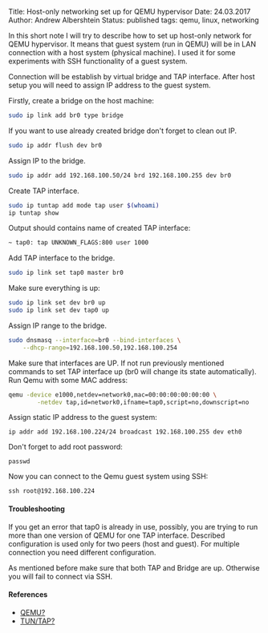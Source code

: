 Title: Host-only networking set up for QEMU hypervisor
Date: 24.03.2017
Author: Andrew Albershtein
Status: published
tags: qemu, linux, networking

In this short note I will try to describe how to set up host-only network for QEMU
hypervisor. It means that guest system (run in QEMU) will be in LAN connection
with a host system (physical machine). I used it for some experiments with SSH 
functionality of a guest system.

Connection will be establish by virtual bridge and TAP interface. After host
setup you will need to assign IP address to the guest system.

Firstly, create a bridge on the host machine:

```sh
sudo ip link add br0 type bridge
```

If you want to use already created bridge don't forget to clean out IP.

```sh
sudo ip addr flush dev br0
```

Assign IP to the bridge.

```sh
sudo ip addr add 192.168.100.50/24 brd 192.168.100.255 dev br0
```

Create TAP interface.

```sh
sudo ip tuntap add mode tap user $(whoami)
ip tuntap show
```

Output should contains name of created TAP interface:

```sh
~ tap0: tap UNKNOWN_FLAGS:800 user 1000
```

Add TAP interface to the bridge.

```sh
sudo ip link set tap0 master br0
```

Make sure everything is up:

```sh
sudo ip link set dev br0 up
sudo ip link set dev tap0 up
```

Assign IP range to the bridge.

```sh
sudo dnsmasq --interface=br0 --bind-interfaces \
    --dhcp-range=192.168.100.50,192.168.100.254
```

Make sure that interfaces are UP. If not run previously mentioned commands to set
TAP interface up (br0 will change its state automatically). Run Qemu with some
MAC address:

```sh
qemu -device e1000,netdev=network0,mac=00:00:00:00:00:00 \
        -netdev tap,id=network0,ifname=tap0,script=no,downscript=no
```

Assign static IP address to the guest system:

```
ip addr add 192.168.100.224/24 broadcast 192.168.100.255 dev eth0
```

Don't forget to add root password:

```
passwd
```

Now you can connect to the Qemu guest system using SSH:

```
ssh root@192.168.100.224
```

#### Troubleshooting

If you get an error that tap0 is already in use, possibly, you are trying to run
more than one version of QEMU for one TAP interface. Described configuration is
used only for two peers (host and guest). For multiple connection you need
different configuration.

As mentioned before make sure that both TAP and Bridge are up.  Otherwise you
will fail to connect via SSH.

#### References

- [QEMU?](http://www.qemu-project.org/)
- [TUN/TAP?](https://en.wikipedia.org/wiki/TUN/TAP)
